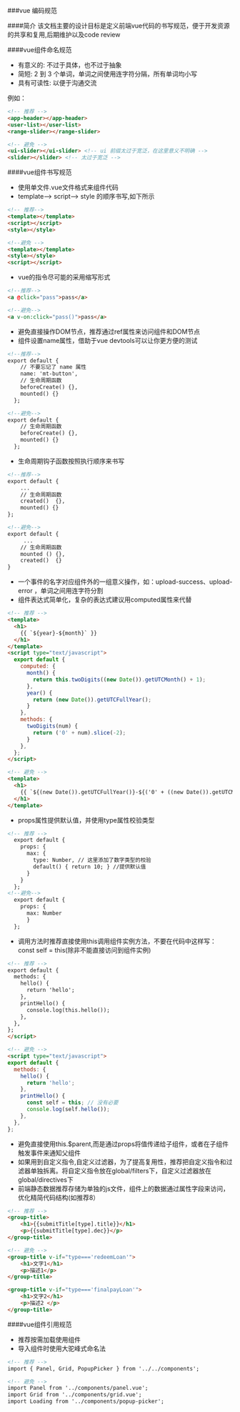 ###vue 编码规范

####简介
该文档主要的设计目标是定义前端vue代码的书写规范，便于开发资源的共享和复用,后期维护以及code review


####vue组件命名规范
*	有意义的: 不过于具体，也不过于抽象
*	简短: 2 到 3 个单词，单词之间使用连字符分隔，所有单词均小写
*	具有可读性: 以便于沟通交流

例如：

```html
<!-- 推荐 -->
<app-header></app-header>
<user-list></user-list>
<range-slider></range-slider>

<!-- 避免 -->
<ui-slider></ui-slider> <!-- ui 前缀太过于宽泛，在这里意义不明确 -->
<slider></slider> <!-- 太过于宽泛 -->
```

####vue组件书写规范
* 使用单文件.vue文件格式来组件代码
* template--> script--> style 的顺序书写,如下所示

```html
<!-- 推荐--><template></template><script></script><style></style><!--避免 --><template></template><style></style><script></script>
```

* vue的指令尽可能的采用缩写形式
	
	
```html
<!--推荐--><a @click="pass">pass</a><!--避免--><a v-on:click="pass()">pass</a>
```

*  避免直接操作DOM节点，推荐通过ref属性来访问组件和DOM节点
*  组件设置name属性，借助于vue devtools可以让你更方便的测试

```html
<!--推荐-->export default {    // 不要忘记了 name 属性    name: 'mt-button',    // 生命周期函数    beforeCreate() {},    mounted() {}  };<!--避免-->export default {    // 生命周期函数    beforeCreate() {},    mounted() {}  };
```
*  生命周期钩子函数按照执行顺序来书写

```html
<!--推荐-->export default {    ...    // 生命周期函数	created()  {},	mounted() {}};<!--避免-->export default {     ...    // 生命周期函数    mounted () {},	created()  {}}
```

*  一个事件的名字对应组件外的一组意义操作，如：upload-success、upload-error ，单词之间用连字符分割
*  组件表达式简单化，复杂的表达式建议用computed属性来代替

```html
<!-- 推荐 -->
<template>  <h1>    {{ `${year}-${month}` }}  </h1></template><script type="text/javascript">  export default {    computed: {      month() {        return this.twoDigits((new Date()).getUTCMonth() + 1);      },      year() {        return (new Date()).getUTCFullYear();      }    },    methods: {      twoDigits(num) {        return ('0' + num).slice(-2);      }    },  };</script><!-- 避免 --><template>  <h1>    {{ `${(new Date()).getUTCFullYear()}-${('0' + ((new Date()).getUTCMonth()+1)).slice(-2)}` }}  </h1></template>
```
*  props属性提供默认值，并使用type属性校验类型

```html
<!-- 推荐 -->  export default {    props: {      max: {        type: Number, // 这里添加了数字类型的校验        default() { return 10; } //提供默认值      }    }  };<!--避免-->  export default {    props: {      max: Number      }  };
```
*  调用方法时推荐直接使用this调用组件实例方法，不要在代码中这样写：const self = this(除非不能直接访问到组件实例)

```html
<!-- 推荐 -->
export default {  methods: {    hello() {      return 'hello';    },    printHello() {      console.log(this.hello());    },  },};</script><!-- 避免 --><script type="text/javascript">export default {  methods: {    hello() {      return 'hello';    },    printHello() {      const self = this; // 没有必要      console.log(self.hello());    },  },};
```

*	避免直接使用this.$parent,而是通过props将值传递给子组件，或者在子组件触发事件来通知父组件*	如果用到自定义指令,自定义过滤器，为了提高复用性，推荐把自定义指令和过滤器单独拆离。将自定义指令放在global/filters下，自定义过滤器放在global/directives下*	前端静态数据推荐存储为单独的js文件，组件上的数据通过属性字段来访问，优化精简代码结构(如推荐8）

```html
<!-- 推荐 --><group-title>    <h1>{{submitTitle[type].title}}</h1>    <p>{{submitTitle[type].dec}}</p></group-title><!-- 避免 --><group-title v-if="type==='redeemLoan'">    <h1>文字1</h1>    <p>描述1</p></group-title><group-title v-if="type==='finalpayLoan'">    <h1>文字2</h1>    <p>描述2 </p></group-title>
```

####vue组件引用规范
*	推荐按需加载使用组件*	导入组件时使用大驼峰式命名法

```html
<!-- 推荐 -->	import { Panel, Grid, PopupPicker } from '../../components';<!-- 避免 -->import Panel from '../components/panel.vue';import Grid from '../components/grid.vue';import Loading from '../components/popup-picker';
```
	



